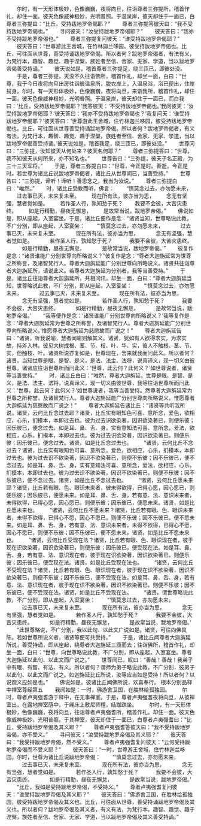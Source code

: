<!-- { "loadSidebar": true } -->
　　尔时，有一天形体极妙，色像巍巍，夜将向旦，往诣尊者三弥提所，稽首作礼，却住一面。彼天色像威神极妙，光明普照。于温泉岸，彼天却住于一面已，白尊者三弥提曰：“比丘，受持跋地罗帝偈耶？”
　　尊者三弥提答彼天曰：“我不受持跋地罗帝偈也。”
　　寻问彼天：“汝受持跋地罗帝偈耶？”
　　彼天答曰：“我亦不受持跋地罗帝偈也。”
　　尊者三弥提复问彼天：“谁受持跋地罗帝偈耶？”
　　彼天答曰：“世尊游此王舍城，在竹林迦兰哆园，彼受持跋地罗帝偈也。比丘，可往面从世尊，善受持诵跋地罗帝偈。所以者何？跋地罗帝偈者，有法有义，为梵行本，趣智、趣觉、趣于涅槃，族姓者至信、舍家、无家、学道，当以跋地罗帝偈善受持诵。”
　　彼天说如是，稽首尊者三弥提足，绕三匝已，即彼处没。
　　于是，尊者三弥提，天没不久往诣佛所，稽首作礼，却坐一面，白曰：“世尊，我于今日夜将向旦出房往诣彼温泉所，脱衣岸上，入温泉浴，浴已便出，住岸拭身。尔时，有一天形体极妙，色像巍巍，夜将向旦，来诣我所，稽首作礼，却住一面。彼天色像威神极妙，光明普照。于温泉岸，彼天却住于一面已，而白我曰：‘比丘，受持跋地罗帝偈耶？’我答彼天：‘不受持跋地罗帝偈也。’我问彼天：‘汝受持跋地罗帝偈耶？’彼天答曰：‘我亦不受持跋地罗帝偈也？’我复问天：‘谁受持跋地罗帝偈耶？’彼天答曰：‘世尊游此王舍城，住竹林迦兰哆园，彼受持跋地罗帝偈也。比丘，可往面从世尊善受持诵跋地罗帝偈。所以者何？跋地罗帝偈者，有义有法，为梵行本，趣智、趣觉、趣于涅槃，族姓者至信、舍家、无家、学道，当以跋地罗帝偈善受持诵。’彼天说如是，稽首我足，绕三匝已，即彼处没。”
　　世尊问曰：“三弥提，汝知彼天从何处来？彼天名何耶？”
　　尊者三弥提答曰：“世尊，我不知彼天从何所来，亦不知名也。”
　　世尊告曰：“三弥提，彼天子名正殿，为三十三天军将。”
　　于是，尊者三弥提白曰：“世尊，今正是时。善逝，今正是时。若世尊为诸比丘说跋地罗帝偈者，诸比丘从世尊闻已，当善受持。”
　　世尊告曰：“三弥提，谛听！谛听！善思念之，我当为汝说。”
　　尊者三弥提白曰：“唯然。”
　　时，诸比丘受教而听，佛言：
　　“慎莫念过去，亦勿愿未来，
　　过去事已灭，未来复未至。
　　现在所有法，彼亦当为思，
　　念无有坚强，慧者觉如是。
　　若作圣人行，孰知愁于死？
　　我要不会彼，大苦灾患终。
　　如是行精勤，昼夜无懈怠，
　　是故常当说，跋地罗帝偈。”
　　佛说如是，即从座起，入室宴坐。于是，诸比丘便作是念：“诸贤当知，世尊略说此教，不广分别，即从座起，人室宴坐：
　　“‘慎莫念过去，亦勿愿未来，
　　　过去事已灭，未来复未至。
　　　现在所有法，彼亦当为思，
　　　念无有坚强，慧者觉如是。
　　　若作圣人行，孰知愁于死？
　　　我要不会彼，大苦灾患终。
　　　如是行精勤，昼夜无懈怠，
　　　是故常当说，跋地罗帝偈。’”
　　彼复作是念：“诸贤谁能广分别世尊向所略说义？”彼复作是念：“尊者大迦旃延常为世尊之所称誉，及诸智梵行人。尊者大迦旃延能广分别世尊向所略说义。诸贤共往诣尊者大迦旃延所，请说此义。若尊者大迦旃延为分别者，我等当善受持。”
　　于是，诸比丘往诣尊者大迦旃延所，共相问讯，却坐一面，白曰：“尊者大迦旃延当知，世尊略说此教，不广分别，即从座起，入室宴坐：
　　“‘慎莫念过去，亦勿愿未来，
　　　过去事已灭，未来复未至。
　　　现在所有法，彼亦当为思，
　　　念无有坚强，慧者觉如是。
　　　若作圣人行，孰知愁于死？
　　　我要不会彼，大苦灾患终。
　　　如是行精勤，昼夜无懈怠，
　　　是故常当说，跋地罗帝偈。’
　　“我等便作是念：‘诸贤谁能广分别世尊向所略说义？’我等复作是念：‘尊者大迦旃延常为世尊之所称誉，及诸智梵行人。尊者大迦旃延能广分别世尊向所略说义。’惟愿尊者大迦旃延为慈愍故而广说之！”
　　尊者大迦旃延告曰：“诸贤，听我说喻，慧者闻喻则解其义。诸贤，犹如有人欲得求实，为求实故，持斧入林。彼见大树成根、茎、节、枝、叶、华、实，彼人不触根、茎、节、实，但触枝、叶。诸贤所说亦复如是，世尊现在，舍来就我而问此义。所以者何？诸贤，当知世尊是眼、是智、是义，是法、法主、法将，说真谛义，现一切义由彼世尊。诸贤应往诣世尊所而问此义：‘世尊，此云何？此何义？’如世尊说者，诸贤等当善受持。”
　　时，诸比丘白曰：“唯然，尊者大迦旃延，世尊是眼、是智、是义，是法、法主、法将，说真谛义，现一切义由彼世尊，我等往诣世尊所而问此义：‘世尊，此云何？此何义？’如世尊说者，我等当善受持。然尊者大迦旃延常为世尊之所称誉，及诸智梵行人。尊者大迦旃延能广分别世尊向所略说义，惟愿尊者大迦旃延为慈愍故而广说之！”
　　尊者大迦旃延告诸比丘：“诸贤等共听我所说。诸贤，云何比丘念过去耶？诸贤，比丘实有眼知色可喜、意所念，爱色，欲相应，心乐，扪摸本，本即过去也。彼为过去识欲染著，因识欲染著已，则便乐彼；因乐彼已，便念过去。如是耳、鼻、舌、身，实有意知法可喜、意所念，爱法，欲相应，心乐，扪摸本，本即过去也。彼为过去识欲染著，因识欲染著已，则便乐彼；因乐彼已，便念过去。诸贤，如是比丘念过去也。
　　“诸贤，云何比丘不念过去？诸贤，比丘实有眼知色可喜、意所念，爱色，欲相应，心乐，扪摸本，本即过去也。彼为过去识不欲染著，因识不欲染著已，则便不乐彼；因不乐彼已，便不念过去。如是耳、鼻、舌、身，实有意知法可喜、意所念，爱法，欲相应，心乐，扪摸本，本即过去也。彼为过去识不欲染著，因识不欲染著已，则便不乐彼；因不乐彼已，便不念过去。诸贤，如是比丘不念过去也。
　　“诸贤，云何比丘愿未来耶？诸贤，比丘若有眼、色、眼识未来者，彼未得欲得，已得心愿，因心愿已，则便乐彼；因乐彼已，便愿未来。如是耳、鼻、舌、身，若有意、法、意识未来者，未得欲得，已得心愿，因心愿已，则便乐彼；因乐彼已，便愿未来。诸贤，如是比丘愿未来也。
　　“诸贤，云何比丘不愿未来？诸贤，比丘若有眼、色、眼识未来者，未得不欲得，已得心不愿，因心不愿已，则便不乐彼；因不乐彼已，便不愿未来。如是耳、鼻、舌、身，若有意、法、意识未来者，未得不欲得，已得心不愿，因心不愿已，则便不乐彼；因不乐彼已，便不愿未来。诸贤，如是比丘不愿未来也。
　　“诸贤，云何比丘受现在法？诸贤，比丘若有眼、色、眼识现在者，彼于现在识欲染著，因识欲染著已，则便乐彼；因乐彼已，便受现在法。如是耳、鼻、舌、身，若有意、法、意识现在者，彼于现在识欲染著，因识欲染著已，则便乐彼；因乐彼已，便受现在法。诸贤，如是比丘受现在法也。
　　“诸贤，云何比丘不受现在法？诸贤，比丘若有眼、色、眼识现在者，彼于现在识不欲染著，因识不欲染著已，则便不乐彼；因不乐彼已，便不受现在法。如是耳、鼻、舌、身，若有意、法、意识现在者，彼于现在识不欲染著，因识不欲染著已，则便不乐彼；因不乐彼已，便不受现在法。诸贤，如是比丘不受现在法。
　　“诸贤，谓世尊略说此教，不广分别，即从座起，入室宴坐：
　　“‘慎莫念过去，亦勿愿未来，
　　　过去事已灭，未来复未至。
　　　现在所有法，彼亦当为思，
　　　念无有坚强，慧者觉如是。
　　　若作圣人行，孰知愁于死？
　　　我要不会彼，大苦灾患终。
　　　如是行精勤，昼夜无懈怠，
　　　是故常当说，跋地罗帝偈。’
　　“此世尊略说，不广分别，我以此句、以此文广说如是。诸贤，可往向佛具陈。若如世尊所说义者，诸贤等便可共受持。”
　　于是，诸比丘闻尊者大迦旃延所说，善受持诵，即从座起，绕尊者大迦旃延三匝而去；往诣佛所，稽首作礼，却坐一面，白曰：“世尊，向世尊略说此教，不广分别，即从座起，入室宴坐。尊者大迦旃延以此句、以此文而广说之。”
　　世尊闻已，叹曰：“善哉！善哉！我弟子中有眼、有智、有法、有义。所以者何？谓师为弟子略说此教，不广分别，彼弟子以此句、以此文而广说之。如迦旃延比丘所说，汝等应当如是受持！所以者何？以说观义应如是也。”
　　佛说如是，彼诸比丘闻佛所说，欢喜奉行。
根本分别品释中禅室尊经第五
　　我闻如是：一时，佛游舍卫国，在胜林给孤独园。
　　尔时，尊者卢夷强耆游于释中，在无事禅室。于是，尊者卢夷强耆夜将向旦，从彼禅室出，在露地禅室荫中，于绳床上敷尼师檀，结跏趺坐。
　　尔时，有一天形体极妙，色像巍巍，夜将向旦，往诣尊者卢夷强耆所，稽首作礼，却住一面。彼天色像威神极妙，光明普照。于其禅室，彼天却住于一面已，白尊者卢夷强耆曰：“比丘，受持跋地罗帝偈及其义耶？”
　　尊者卢夷强耆答彼天曰：“我不受持跋地罗帝偈，亦不受义。”
　　寻问彼天：“汝受持跋地罗帝偈及其义耶？”
　　彼天答曰：“我受持跋地罗帝偈，然不受义。”
　　尊者卢夷强耆复问彼天：“云何受持跋地罗帝偈而不受义耶？”
　　彼天答曰：“一时，世尊游王舍城，住竹林迦兰哆园。尔时，世尊为诸比丘说跋地罗帝偈：
　　“‘慎莫念过去，亦勿愿未来，
　　　过去事已灭，未来复未至。
　　　现在所有法，彼亦当为思，
　　　念无有坚强，慧者觉如是。
　　　若作圣人行，孰知愁于死？
　　　我要不会彼，大苦灾患终。
　　　如是行精勤，昼夜无懈怠，
　　　是故常当说，跋地罗帝偈。’
　　“比丘，我如是受持跋地罗帝偈，不受持义。”
　　尊者卢夷强耆复问彼天：“谁受持跋地罗帝偈及其义耶？”
　　彼天答曰：“佛游舍卫国，在胜林给孤独园，彼受持跋地罗帝偈及其义也。比丘，可往面从世尊，善受持诵跋地罗帝偈及其义也。所以者何？跋地罗帝偈及其义者，有义有法，为梵行本，趣智、趣觉、趣于涅槃，族姓者至信、舍家、无家、学道，当以跋地罗帝偈及其义善受持诵。”
